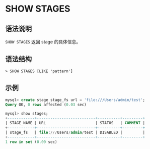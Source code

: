 # **SHOW STAGES**

## **语法说明**

`SHOW STAGES` 返回 stage 的具体信息。

## **语法结构**

```
> SHOW STAGES [LIKE 'pattern']
```

## **示例**

```sql
mysql> create stage stage_fs url = 'file:///Users/admin/test';
Query OK, 0 rows affected (0.03 sec)

mysql> show stages;
+------------+--------------------------+----------+---------+
| STAGE_NAME | URL                      | STATUS   | COMMENT |
+------------+--------------------------+----------+---------+
| stage_fs   | file:///Users/admin/test | DISABLED |         |
+------------+--------------------------+----------+---------+
1 row in set (0.00 sec)
```

